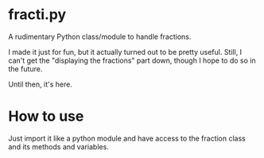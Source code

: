 # fracti.py
A rudimentary Python class/module to handle fractions.

I made it just for fun, but it actually turned out to be pretty useful. Still, I can't get the "displaying the fractions" part down, though I hope to do so in the future.

Until then, it's here.

# How to use
Just import it like a python module and have access to the fraction class and its methods and variables.
